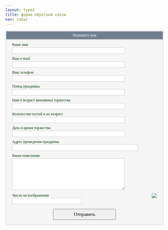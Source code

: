 ```yaml
---
layout: type3
title: форма обратной связи
nav: zakaz
---
```


<center><form action="http://masterform.info/mail.php" method="post"><input type="hidden" name="zagol_soob" value="" />
<div style="width:500px; text-align:left; border:1px solid #CCCCCC; color:#003300; font:12px tahoma, verdana; background:#F5F5F5;">
<div style="text-align:center; background:#708090; border:1px solid #F5F5F5; color:#ffffff; padding:5px 5px 5px 5px;">Напишите нам</div>
<div style="border-top:solid 1px #CCCCCC; padding:8px 20px 0px 20px;">Ваше имя</div>
<div style="padding:1px 20px 0px 20px;">
<input name="name" type="text" style="width:358px; height:20px; background:#FFFFFF; border:1px solid #CCCCCC; color:#191970;" maxlength="50" />
</div>
<div style="padding:8px 20px 0px 20px;">Ваш e-mail</div>
<div style="padding:1px 20px 0px 20px;">
<input name="e_mail" type="text" style="width:358px; height:20px; background:#FFFFFF; border:1px solid #CCCCCC; color:#191970;" maxlength="50" />
</div>
<div style="padding:8px 20px 0px 20px;">Ваш телефон</div>
<div style="padding:1px 20px 0px 20px;">
<input name="pole_1a" type="text" style="width:358px; height:20px; background:#FFFFFF; border:1px solid #CCCCCC; color:#191970;" maxlength="900" />
<input type="hidden" name="pole_1b" value="Ваш телефон" />
</div>
<div style="padding:8px 20px 0px 20px;">Повод праздника</div>
<div style="padding:1px 20px 0px 20px;">
<input name="pole_2a" type="text" style="width:358px; height:20px; background:#FFFFFF; border:1px solid #CCCCCC; color:#191970;" maxlength="900" />
<input type="hidden" name="pole_2b" value="Повод праздника" />
</div>
<div style="padding:8px 20px 0px 20px;">Имя и возраст виновника торжества</div>
<div style="padding:1px 20px 0px 20px;">
<input name="pole_3a" type="text" style="width:358px; height:20px; background:#FFFFFF; border:1px solid #CCCCCC; color:#191970;" maxlength="900" />
<input type="hidden" name="pole_3b" value="Имя и возраст виновника торжества" />
</div>
<div style="padding:8px 20px 0px 20px;">Количество гостей и их возраст</div>
<div style="padding:1px 20px 0px 20px;">
<input name="pole_4a" type="text" style="width:358px; height:20px; background:#FFFFFF; border:1px solid #CCCCCC; color:#191970;" maxlength="900" />
<input type="hidden" name="pole_4b" value="Количество гостей и их возраст" />
</div>
<div style="padding:8px 20px 0px 20px;">Дата и время торжества</div>
<div style="padding:1px 20px 0px 20px;">
<input name="pole_5a" type="text" style="width:358px; height:20px; background:#FFFFFF; border:1px solid #CCCCCC; color:#191970;" maxlength="900" />
<input type="hidden" name="pole_5b" value="Дата и время торжества" />
</div>
<div style="padding:8px 20px 0px 20px;">Адрес проведения праздника</div>
<div style="padding:1px 20px 0px 20px;">
<input name="pole_6a" type="text" style="width:400px; height:20px; background:#FFFFFF; border:1px solid #CCCCCC; color:#191970;" maxlength="900" />
<input type="hidden" name="pole_6b" value="Адрес проведения праздника" />
</div>
<div style="padding:8px 20px 0px 20px;">Ваши пожелания</div>
<div style="padding:1px 20px 0px 20px;">
<textarea name="text" style="width:358px; height:100px; background:#FFFFFF; border:1px solid #CCCCCC; color:#191970;"> </textarea>
</div>
<div style="overflow:auto; width:100%;">
<div style="float:left; padding:10px 0px 10px 20px;">Число на изображении<br />
<input name="captcha" type="text" style="width:220px; height:20px; background:#FFFFFF; border:1px solid #CCCCCC; color:#191970;" maxlength="5" />
</div>
<div style="float:right; padding:10px 20px 10px 0px;">
<a href="http://masterform.info/"><img border="0" src="http://masterform.info/captcha2.php" /></a>
</div>
</div>
<div style="padding:5px 20px 15px 20px; text-align:center;">
<input type="submit" value="Отправить" style="cursor:pointer; width:200px; height:35px; font:15px tahoma;" />
</div>
</div></form></center><!-- 10:54, 25.11.2011 -->
<!--
<iframe  src="https://docs.google.com/spreadsheet/embeddedform?formkey=dF90VlIyVFRfWjFDUHhpZktLQ2VEbWc6MA" width="650" height="764" frameborder="0" marginheight="0" marginwidth="0" topmargin="0" leftmargin="0" rightmargin="0" bottommargin="0">Loading...</iframe>
-->